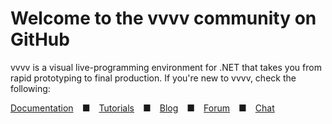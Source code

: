 # Welcome to the vvvv community on GitHub

vvvv is a visual live-programming environment for .NET that takes you from rapid prototyping to final production. If you're new to vvvv, check the following:

<a href="https://thegraybook.vvvv.org">Documentation</a>&emsp;■&emsp;<a href="https://www.youtube.com/vvvvtv42">Tutorials</a>&emsp;■&emsp;<a href="https://visualprogramming.net/#Blog">Blog</a>&emsp;■&emsp;<a href="https://discourse.vvvv.org/">Forum</a>&emsp;■&emsp;<a href="https://matrix.to/#/#vvvv:matrix.org">Chat</a>
